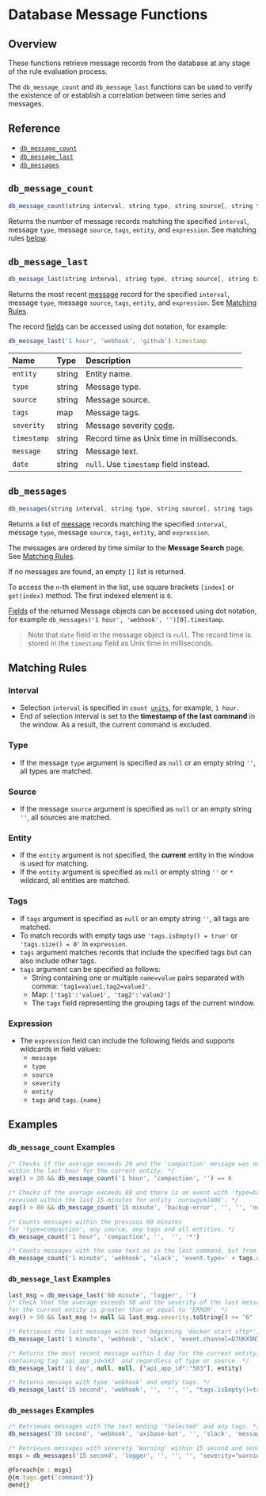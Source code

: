 # Database Message Functions

## Overview

These functions retrieve message records from the database at any stage of the rule evaluation process.

The `db_message_count` and `db_message_last` functions can be used to verify the existence of or establish a correlation between time series and messages.

## Reference

* [`db_message_count`](#db_message_count)
* [`db_message_last`](#db_message_last)
* [`db_messages`](#db_messages)

## `db_message_count`

```javascript
db_message_count(string interval, string type, string source[, string tags | map tags[, string entity[, string expression]]]) long
```

Returns the number of message records matching the specified `interval`, message `type`, message `source`, `tags`, `entity`, and `expression`. See matching rules [below](#matching-rules).

## `db_message_last`

```javascript
db_message_last(string interval, string type, string source[, string tags | map tags[, string entity[, string expression]]]) Message
```

Returns the most recent [message](../api/data/messages/query.md) record for the specified `interval`, message `type`, message `source`, `tags`, `entity`, and `expression`. See [Matching Rules](#matching-rules).

The record [fields](../api/data/messages/query.md#fields) can be accessed using dot notation, for example:

```javascript
db_message_last('1 hour', 'webhook', 'github').timestamp
```

| **Name**  | **Type** | **Description**  |
|:---|:---|:---|
| `entity` | string | Entity name. |
| `type`       |  string   | Message type. |
| `source`       |  string   | Message source. |
| `tags`          | map  | Message tags.|
| `severity`     |  string   | Message severity [code](../shared/severity.md). |
| `timestamp`   |  string   | Record time as Unix time in milliseconds.|
| `message` | string | Message text. |
| `date` | string | `null`. Use `timestamp` field instead. |

## `db_messages`

```javascript
db_messages(string interval, string type, string source[, string tags | map tags[, string entity[, string expression]]]) [Message]
```

Returns a list of [message](../api/data/messages/query.md) records matching the specified `interval`, message `type`, message `source`, `tags`, `entity`, and `expression`.

The messages are ordered by time similar to the **Message Search** page. See [Matching Rules](#matching-rules).

If no messages are found, an empty `[]` list is returned.

To access the `n`-th element in the list, use square brackets `[index]` or `get(index)` method. The first indexed element is `0`.

[Fields](../api/data/messages/query.md#fields-1) of the returned Message objects can be accessed using dot notation, for example `db_messages('1 hour', 'webhook', '')[0].timestamp`.

> Note that `date` field in the message object is `null`. The record time is stored in the `timestamp` field as Unix time in milliseconds.

## Matching Rules

### Interval

* Selection `interval` is specified in <code>count [units](../shared/calendar.md#interval-units)</code>, for example, `1 hour`.
* End of selection interval is set to the **timestamp of the last command** in the window. As a result, the current command is excluded.

### Type

* If the message `type` argument is specified as `null` or an empty string `''`, all types are matched.

### Source

* If the message `source` argument is specified as `null` or an empty string `''`, all sources are matched.

### Entity

* If the `entity` argument is not specified, the **current** entity in the window is used for matching.
* If the `entity` argument is specified as `null` or empty string `''` or `*` wildcard, all entities are matched.

### Tags

* If `tags` argument is specified as `null` or an empty string `''`, all tags are matched.
* To match records with empty tags use `'tags.isEmpty() = true'` or `'tags.size() = 0'` in `expression`.
* `tags` argument matches records that include the specified tags but can also include other tags.
* `tags` argument can be specified as follows:
  * String containing one or multiple `name=value` pairs separated with comma: `'tag1=value1,tag2=value2'`.
  * Map: `['tag1':'value1', 'tag2':'value2']`
  * The `tags` field representing the grouping tags of the current window.

### Expression

* The `expression` field can include the following fields and supports wildcards in field values:
  * `message`
  * `type`
  * `source`
  * `severity`
  * `entity`
  * `tags` and `tags.{name}`

## Examples

### `db_message_count` Examples

```javascript
/* Checks if the average exceeds 20 and the 'compaction' message was not received
within the last hour for the current entity. */
avg() > 20 && db_message_count('1 hour', 'compaction', '') == 0

/* Checks if the average exceeds 80 and there is an event with 'type=backup-error'
received within the last 15 minutes for entity 'nurswgvml006'. */
avg() > 80 && db_message_count('15 minute', 'backup-error', '', '', 'nurswgvml006') > 0

/* Counts messages within the previous 60 minutes
for 'type=compaction', any source, any tags and all entities. */
db_message_count('1 hour', 'compaction', '',  '', '*')

/* Counts messages with the same text as in the last command, but from different users. */
db_message_count('1 minute', 'webhook', 'slack', 'event.type=' + tags.event.type, entity, 'message=' + message + 'AND tags.event.user!=' + tags.event.user)
```

### `db_message_last` Examples

```javascript
last_msg = db_message_last('60 minute', 'logger', '')
/* Check that the average exceeds 50 and the severity of the last message with type 'logger'
for the current entity is greater than or equal to 'ERROR'. */
avg() > 50 && last_msg != null && last_msg.severity.toString() >= "6"
```

```javascript
/* Retrieves the last message with text beginning 'docker start sftp*'. */
db_message_last('1 minute', 'webhook', 'slack', 'event.channel=D7UKX9NTG,event.type=message', 'slack', 'message LIKE "docker start sftp*"')

/* Returns the most recent message within 1 day for the current entity,
containing tag 'api_app_id=583' and regardless of type or source. */
db_message_last('1 day', null, null, ["api_app_id":"583"], entity)

/* Returns message with type 'webhook' and empty tags. */
db_message_last('15 second', 'webhook', '',  '', '', "tags.isEmpty()=true")
```

### `db_messages` Examples

```javascript
/* Retrieves messages with the text ending '*Selected' and any tags. */
db_messages('30 second', 'webhook', 'axibase-bot', '', 'slack', 'message LIKE "*Selected"')
```

```javascript
/* Retrieves messages with severety 'Warning' within 15 second and send values of 'command' tag in notification. */
msgs = db_messages('15 second', 'logger', '', '', '', 'severity="warning"')

@foreach{m : msgs}
@{m.tags.get('command')}
@end{}
```
